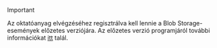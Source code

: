 > [!IMPORTANT]
> Az oktatóanyag elvégzéséhez regisztrálva kell lennie a Blob Storage-események előzetes verziójára.  Az előzetes verzió programjáról további információkat [itt](https://docs.microsoft.com/azure/storage/blobs/storage-blob-event-overview#join-the-preview) talál.
